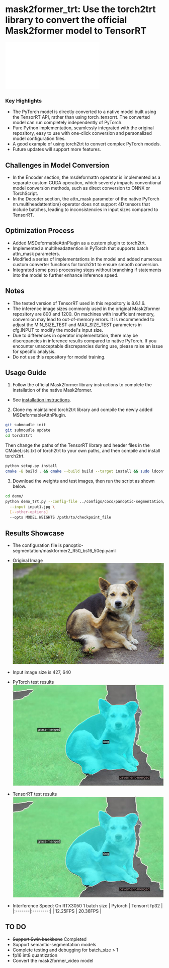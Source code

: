 # mask2former_trt: Use the torch2trt library to convert the official Mask2former model to TensorRT
![中文README](README_CN.md)
### Key Highlights
* The PyTorch model is directly converted to a native model built using the TensorRT API, rather than using torch_tensorrt. The converted model can run completely independently of PyTorch.
* Pure Python implementation, seamlessly integrated with the original repository, easy to use with one-click conversion and personalized model configuration files.
* A good example of using torch2trt to convert complex PyTorch models.
* Future updates will support more features.

## Challenges in Model Conversion
* In the Encoder section, the msdeformattn operator is implemented as a separate custom CUDA operation, which severely impacts conventional model conversion methods, such as direct conversion to ONNX or TorchScript.
* In the Decoder section, the attn_mask parameter of the native PyTorch nn.multiheadattention() operator does not support 4D tensors that include batches, leading to inconsistencies in input sizes compared to TensorRT.

## Optimization Process
* Added MSDeformableAttnPlugin as a custom plugin to torch2trt.
* Implemented a multiheadattention in PyTorch that supports batch attn_mask parameters.
* Modified a series of implementations in the model and added numerous custom converter functions for torch2trt to ensure smooth conversion.
* Integrated some post-processing steps without branching if statements into the model to further enhance inference speed.

## Notes
* The tested version of TensorRT used in this repository is 8.6.1.6.
* The inference image sizes commonly used in the original Mask2former repository are 800 and 1200. On machines with insufficient memory, conversion may lead to out-of-memory errors. It is recommended to adjust the MIN_SIZE_TEST and MAX_SIZE_TEST parameters in cfg.INPUT to modify the model's input size.
* Due to differences in operator implementation, there may be discrepancies in inference results compared to native PyTorch. If you encounter unacceptable discrepancies during use, please raise an issue for specific analysis.
* Do not use this repository for model training.

## Usage Guide
1. Follow the official Mask2former library instructions to complete the installation of the native Mask2former.
*  See [installation instructions](INSTALL.md).
2. Clone my maintained torch2trt library and compile the newly added MSDeformableAttnPlugin.
```bash
git submoudle init
git submoudle update
cd torch2trt
```
Then change the paths of the TensorRT library and header files in the CMakeLists.txt of torch2trt to your own paths, and then compile and install torch2trt.
```bash
python setup.py install
cmake -B build . && cmake --build build --target install && sudo ldconfig
```

3. Download the weights and test images, then run the script as shown below.
```bash
cd demo/
python demo_trt.py --config-file ../configs/coco/panoptic-segmentation/maskformer2_R50_bs16_50ep.yaml \
  --input input1.jpg \
  [--other-options]
  --opts MODEL.WEIGHTS /path/to/checkpoint_file
```
## Results Showcase
*  The configuration file is panoptic-segmentation/maskformer2_R50_bs16_50ep.yaml 

*  Original Image
![Example Image](test/test_dog.jpg)
* Input image size is 427, 640
* PyTorch test results
![Example Image](test/test_dog_result.jpg)
* TensorRT test results
![Example Image](test/test_dog_trt_result.jpg)

* Interference Speed: On RTX3050  1 batch size
| Pytorch | Tensorrt fp32 | 
|:-------|:--------:|
| 12.25FPS   | 20.36FPS    |

## TO DO
* ~~Support Swin backbone~~  Completed
* Support semantic-segmentation models
* Complete testing and debugging for batch_size > 1
* fp16 int8 quantization
* Convert the mask2former_video model